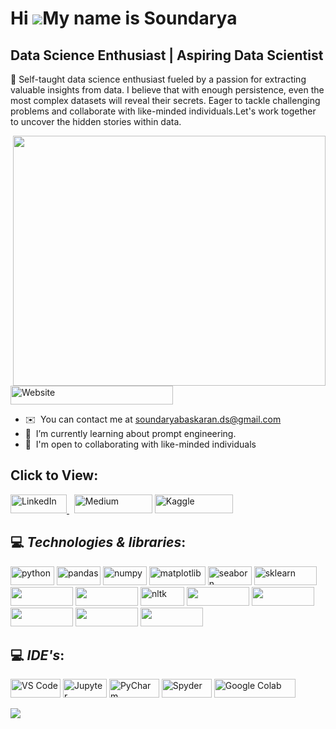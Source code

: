 Hi ![](https://user-images.githubusercontent.com/18350557/176309783-0785949b-9127-417c-8b55-ab5a4333674e.gif)My name is Soundarya
=================================================================================================================================

Data Science Enthusiast | Aspiring Data Scientist
-------------------------------------------------

🚀 Self-taught data science enthusiast fueled by a passion for extracting valuable insights from data. I believe that with enough persistence, even the most complex datasets will reveal their secrets. Eager to tackle challenging problems and collaborate with like-minded individuals.Let's work together to uncover the hidden stories within data.

<img align="right" height="400" width="500" src="https://raw.githubusercontent.com/SoundaryaBaskaran/SoundaryaBaskaran/refs/heads/main/DALL%C2%B7E%202024-09-25%2010.59.42%20-%20A%20scene%20featuring%20a%20girl%20working%20at%20an%20office%20desk%20with%20a%20laptop%2C%20surrounded%20by%20office%20items%20such%20as%20notebooks%2C%20pens%2C%20and%20a%20coffee%20cup.%20In%20the%20backgro.webp">


<a href="https://soundaryabaskaran.github.io/Portfolio/" target="blank"><img src="https://img.shields.io/badge/Portfolio%20Website%20(Click%20here)-light%20red" alt="Website" width="260" height="30"/></a>


* ✉️  You can contact me at [soundaryabaskaran.ds@gmail.com](mailto:soundaryabaskaran.ds@gmail.com)
* 🧠  I’m currently learning about prompt engineering.
* 🤝  I'm open to collaborating with like-minded individuals

<h2>Click to View: </h2>
<p align="left">
<a href="https://www.linkedin.com/in/soundaryabaskaran/" target="blank"><img src="https://img.shields.io/badge/LinkedIn-lightblue" alt="LinkedIn" width="90" height="30"/> </a>&nbsp
<a href="https://medium.com/@soundarya_baskaran" target="blank"><img src="https://img.shields.io/badge/Medium(Blog)-black" alt="Medium" width="125" height="30"/></a>
<a href="https://www.kaggle.com/soundaryabaskar" target="blank"><img src="https://img.shields.io/badge/Kaggle-blue" alt="Kaggle" width="125" height="30"/></a>


## 💻 *Technologies & libraries*: 

<p align="left"> 
 <img src="https://img.shields.io/badge/Python-blue" alt="python" width="70" height="30"/> 
 <img src="https://img.shields.io/badge/Pandas-purple" alt="pandas" width="70" height="30"/>
 <img src="https://img.shields.io/badge/NumPy-darkgreen" alt="numpy" width="70" height="30"/>
 <img src="https://img.shields.io/badge/Matplotlib-lightblue" alt="matplotlib" width="90" height="30"/>
 <img src="https://img.shields.io/badge/Seaborn-lightblue" alt="seaborn" width="70" height="30"/>
 <img src="https://img.shields.io/badge/Scikit%20learn-orange" alt="sklearn" width="100" height="30"/>
 <img src="https://img.shields.io/badge/Keras-FF0000?style=for-the-badge&logo=keras&logoColor=white"  width="100" height="30"/>
 <img src="https://img.shields.io/badge/PyTorch-EE4C2C?style=for-the-badge&logo=pytorch&logoColor=white"  width="100" height="30"/>
 <img src="https://img.shields.io/badge/NLTK-lightblue" alt="nltk" width="70" height="30"/>
 <img src="https://img.shields.io/badge/Docker-2496ED?style=for-the-badge&logo=docker&logoColor=white"  width="100" height="30"/>
 <img src="https://img.shields.io/badge/Flask-black?style=for-the-badge&logo=flask&logoColor=white"  width="100" height="30"/>
 <img src="https://img.shields.io/badge/Streamlit-FF4B4B?style=for-the-badge&logo=streamlit&logoColor=white"  width="100" height="30"/>
 <img src="https://img.shields.io/badge/Render-46E3B7?style=for-the-badge&logo=render&logoColor=white"  width="100" height="30"/>
 <img src="https://img.shields.io/badge/Postman-FF6C37?style=for-the-badge&logo=postman&logoColor=white"  width="100" height="30"/>
 </p>

## 💻 *IDE's*:
 <p align="left">
<img src="https://img.shields.io/badge/VS%20Code-blue" alt="VS Code" width="80" height="30"/> 
<img src="https://img.shields.io/badge/Jupyter-orange" alt="Jupyter" width="70" height="30"/>
<img src="https://img.shields.io/badge/PyCharm-darkgreen" alt="PyCharm" width="80" height="30"/> 
<img src="https://img.shields.io/badge/Spyder-green" alt="Spyder" width="80" height="30"/> 
<img src="https://img.shields.io/badge/Google%20colab-orange" alt="Google Colab" width="130" height="30"/>
  
</p>


  <img src="https://github-readme-stats.vercel.app/api/top-langs/?username=Kavya2099&show_icons=true&hide=&count_private=true&title_color=ef4444&text_color=ffffff&icon_color=14b8a6&bg_color=000000&hide_border=true&show_icons=true">


